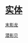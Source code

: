 # [实体](/zh_cn/loot_table/entities/README.md)

[末影龙](/zh_cn/loot_table/entities/ender_dragon.md)

[潜影贝](/zh_cn/loot_table/entities/shulker.md)

